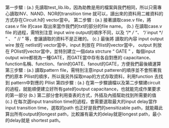 第一步驟 : 
  (a.)	先讀取test_lib.lib，因為助教是用的檔案與我們相同，所以只需專心讀取INV、NAND、NOR的transition time 就可以，讀出來的資料用二維資料的方式存在Circuit.h的 vector當中。
第二步驟 : 
  (a.)	接著讀取case.v file，將case.v file 的case 取出來當作我們的txt的部分的file name。 
  (b.)	在讀取case.v file 的過程，需特別注意 input wire output的順序不同，以及 “/* */ “、 “/* input */ “ 、 “ // ” 等，會讓讀取的資料不是正確的。 
  (c.)	最後將 讀取的內容 input output wire 放在 netlist的 vector當中，input 則放在 PIlist的vector當中， output 則放在 POlist的vector當中，並特別建立一個data strcture “ GATE ” ，每個input output wire都視為一種GATE，而GATE當中存有各自對應的 capacitance、function名稱、function、fanin的GATE、fanout的GATE，方便我們最後續運算
第三步驟 : 
  (a.)	讀取pattern file，需特別注意input patteren的順序並不會照著我們的原本 PIlist的順序，所以我另外採取map的方式存取資料，利用function 去找到 pattern中對應的 PIlist
第四步驟 : 
  (a.)	在第一步驟讀檔以及第二步驟建circuit的過程，就能順便建立好所有gate的output capacitance，也就能完成作業要求的第一部分
  (b.)	第二部分會利用查表的方式，外插及內插幫助找到所需要的值
  (c.)	在每次選input transition time的過程，會需要選取最大的input delay當作input transition time，選取的path 也正好是我們的sensitizable path，就能藉此算出所有output的longest path，比較誰有最大的delay就是longest path，最小的delay就是 shortest path。 
